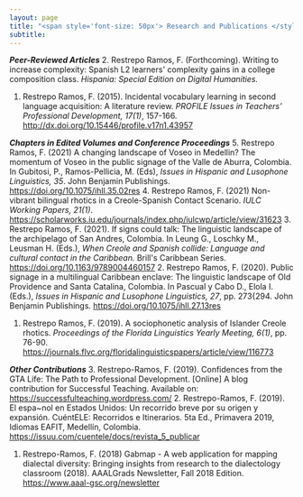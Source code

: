 ```yaml
---
layout: page
title: "<span style='font-size: 50px'> Research and Publications </style>"
subtitle:
---
```


***Peer-Reviewed Articles***
2. Restrepo Ramos, F. (Forthcoming). Writing to increase complexity: Spanish L2 learners' complexity
gains in a college composition class. <em>Hispania: Special Edition on Digital Humanities.</em>
1. Restrepo Ramos, F. (2015). Incidental vocabulary learning in second language acquisition: A literature
review. <em>PROFILE Issues in Teachers' Professional Development, 17(1)</em>, 157-166. <http://dx.doi.org/10.15446/profile.v17n1.43957>

***Chapters in Edited Volumes and Conference Proceedings***
5. Restrepo Ramos, F. (2021) A changing landscape of Voseo in Medellin? The momentum of Voseo
in the public signage of the Valle de Aburra, Colombia. In Gubitosi, P., Ramos-Pellicia, M. (Eds),
<em>Issues in Hispanic and Lusophone Linguistics, 35</em>. John Benjamin Publishings. <https://doi.org/10.1075/ihll.35.02res>
4. Restrepo Ramos, F. (2021) Non-vibrant bilingual rhotics in a Creole-Spanish Contact Scenario. <em>IULC
Working Papers, 21(1)</em>. <https://scholarworks.iu.edu/journals/index.php/iulcwp/article/view/31623>
3. Restrepo Ramos, F. (2021). If signs could talk: The linguistic landscape of the archipelago of San
Andres, Colombia. In Leung G., Loschky M., Leusman H. (Eds.), <em>When Creole and Spanish collide:
Language and cultural contact in the Caribbean.</em> Brill's Caribbean Series. <https://doi.org/10.1163/9789004460157>
2. Restrepo Ramos, F. (2020). Public signage in a multilingual Caribbean enclave: The linguistic landscape
of Old Providence and Santa Catalina, Colombia. In Pascual y Cabo D., Elola I. (Eds.), <em>Issues in Hispanic and Lusophone Linguistics, 27</em>, pp. 273{294. John Benjamin Publishings. <https://doi.org/10.1075/ihll.27.13res>
1. Restrepo Ramos, F. (2019). A sociophonetic analysis of Islander Creole rhotics. <em>Proceedings of the
Florida Linguistics Yearly Meeting, 6(1)</em>, pp. 76-90. <https://journals.flvc.org/floridalinguisticspapers/article/view/116773>

***Other Contributions***
3. Restrepo-Ramos, F. (2019). Confidences from the GTA Life: The Path to Professional Development.
[Online] A blog contribution for Successful Teaching. Available on: <https://successfulteaching.wordpress.com/>
2. Restrepo-Ramos, F. (2019). El espa~nol en Estados Unidos: Un recorrido breve por su origen y expansión. CuéntELE: Recorridos e Itinerarios. 5ta Ed., Primavera 2019, Idiomas EAFIT, Medellín, Colombia. <https://issuu.com/cuentele/docs/revista_5_publicar>
1. Restrepo-Ramos, F. (2018) Gabmap - A web application for mapping dialectal diversity: Bringing insights
from research to the dialectology classroom (2018). AAALGrads Newsletter, Fall 2018 Edition. <https://www.aaal-gsc.org/newsletter>
